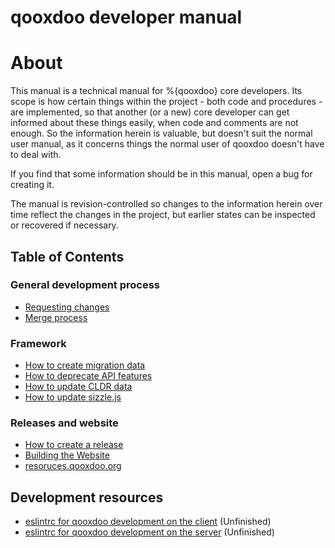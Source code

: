 # qooxdoo developer manual

# About #

This manual is a technical manual for %{qooxdoo} core developers. Its scope is
how certain things within the project - both code and procedures - are
implemented, so that another (or a new) core developer can get informed about
these things easily, when code and comments are not enough. So the information
herein is valuable, but doesn't suit the normal user manual, as it concerns
things the normal user of qooxdoo doesn't have to deal with.

If you find that some information should be in this manual, open a bug for
creating it.

The manual is revision-controlled so changes to the information herein over time
reflect the changes in the project, but earlier states can be inspected or
recovered if necessary.

## Table of Contents

### General development process
- [Requesting changes](requesting-changes.md)
- [Merge process](merge-process.md)

### Framework
- [How to create migration data](migration.md)
- [How to deprecate API features](deprecation.md)
- [How to update CLDR data](cldr_update.md)
- [How to update sizzle.js](sizzle_update.md)

### Releases and website
- [How to create a release](release.md)
- [Building the Website](website.md)
- [resoruces.qooxdoo.org](resources.qooxdoo.org.md)

## Development resources
- [eslintrc for qooxdoo development on the client](.eslinrc-browser) (Unfinished)
- [eslintrc for qooxdoo development on the server](.eslinrc-server) (Unfinished)
